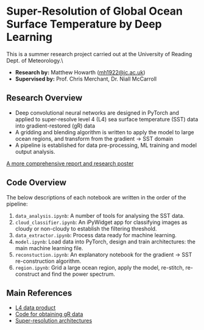 # Super-Resolution of Global Ocean Surface Temperature by Deep Learning
This is a summer research project carried out at the University of Reading Dept. of Meteorology.\
- **Research by:** Matthew Howarth (mh1922@ic.ac.uk)
- **Supervised by:** Prof. Chris Merchant, Dr. Niall McCarroll
## Research Overview
- Deep convolutional neural networks are designed in PyTorch and applied to super-resolve level 4 (L4) sea surface temperature (SST) data into gradient-restored (gR) data
- A gridding and blending algorithm is written to apply the model to large ocean regions, and transform from the gradient -> SST domain
- A pipeline is established for data pre-processing, ML training and model output analysis.

[A more comprehensive report and research poster](https://drive.google.com/drive/folders/1q6u0bg-89681OEiabz4U3XBC3hNv49DN?usp=sharing)
## Code Overview
The below descriptions of each notebook are written in the order of the pipeline: 
1. `data_analysis.ipynb`: A number of tools for analysing the SST data.
2. `cloud_classifier.ipynb`: An iPyWidget app for classifying images as cloudy or non-cloudy to establish the filtering threshold.
3. `data_extractor.ipynb`: Process data ready for machine learning.
4. `model.ipynb`: Load data into PyTorch, design and train architectures: the main machine learning file.
5. `reconstuction.ipynb`: An explanatory notebook for the gradient -> SST re-construction algorithm.
6. `region.ipynb`: Grid a large ocean region, apply the model, re-stitch, re-construct and find the power spectrum.
## Main References
- [L4 data product](doi.org/10.1038/s41597-024-03147-w)
- [Code for obtaining gR data](github.com/surftemp/sst-gradients)
- [Super-resolution architectures](doi.org/10.3390/rs14051159)


